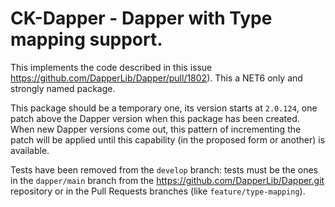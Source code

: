 CK-Dapper - Dapper with Type mapping support. 
========================================

This implements the code described in this issue https://github.com/DapperLib/Dapper/pull/1802). 
This a NET6 only and strongly named package.

This package should be a temporary one, its version starts at `2.0.124`, one patch above the
Dapper version when this package has been created. When new Dapper versions come out, this pattern of incrementing the patch
will be applied until this capability (in the proposed form or another) is available.

Tests have been removed from the `develop` branch: tests must be the ones in the `dapper/main` 
branch from the https://github.com/DapperLib/Dapper.git repository or in the
Pull Requests branches (like `feature/type-mapping`).




